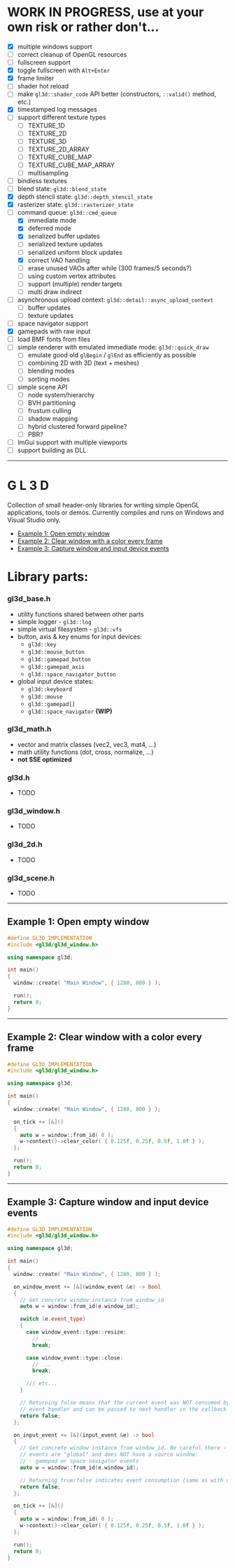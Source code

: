 # **WORK IN PROGRESS**, use at your own risk or rather don't...

- [x] multiple windows support
- [ ] correct cleanup of OpenGL resources
- [ ] fullscreen support
- [x] toggle fullscreen with `Alt+Enter`
- [x] frame limiter
- [ ] shader hot reload
- [ ] make `gl3d::shader_code` API better (constructors, `::valid()` method, etc.)
- [x] timestamped log messages
- [ ] support different texture types
  - [ ] TEXTURE_1D
  - [ ] TEXTURE_2D
  - [ ] TEXTURE_3D
  - [ ] TEXTURE_2D_ARRAY
  - [ ] TEXTURE_CUBE_MAP
  - [ ] TEXTURE_CUBE_MAP_ARRAY
  - [ ] multisampling
- [ ] bindless textures
- [ ] blend state: `gl3d::blend_state`
- [x] depth stencil state: `gl3d::depth_stencil_state`
- [x] rasterizer state: `gl3d::rasterizer_state`
- [ ] command queue: `gl3d::cmd_queue`
  - [x] immediate mode
  - [x] deferred mode
  - [x] serialized buffer updates
  - [ ] serialized texture updates
  - [ ] serialized uniform block updates
  - [x] correct VAO handling
  - [ ] erase unused VAOs after while (300 frames/5 seconds?)
  - [ ] using custom vertex attributes
  - [ ] support (multiple) render targets
  - [ ] multi draw indirect
- [ ] asynchronous upload context: `gl3d::detail::async_upload_context`
  - [ ] buffer updates
  - [ ] texture updates
- [ ] space navigator support
- [x] gamepads with raw input
- [ ] load BMF fonts from files
- [ ] simple renderer with emulated immediate mode: `gl3d::quick_draw`
  - [ ] emulate good old `glBegin` / `glEnd` as efficiently as possible
  - [ ] combining 2D with 3D (text + meshes)
  - [ ] blending modes
  - [ ] sorting modes
- [ ] simple scene API
  - [ ] node system/hierarchy
  - [ ] BVH partitioning
  - [ ] frustum culling
  - [ ] shadow mapping
  - [ ] hybrid clustered forward pipeline?
  - [ ] PBR?
- [ ] ImGui support with multiple viewports
- [ ] support building as DLL

---

# **G L** 3 D
Collection of small header-only libraries for writing simple OpenGL applications, tools or demos. Currently compiles and runs on Windows and Visual Studio only.

+ [Example 1: Open empty window](#example1)
+ [Example 2: Clear window with a color every frame](#example2)
+ [Example 3: Capture window and input device events](#example3)

# Library parts:

### gl3d_base.h
- utility functions shared between other parts
- simple logger - `gl3d::log`
- simple virtual filesystem - `gl3d::vfs`
- button, axis & key enums for input devices:
  - `gl3d::key`
  - `gl3d::mouse_button`
  - `gl3d::gamepad_button`
  - `gl3d::gamepad_axis`
  - `gl3d::space_navigator_button`
- global input device states:
  - `gl3d::keyboard`
  - `gl3d::mouse`
  - `gl3d::gamepad[]`
  - `gl3d::space_navigator` **(WIP)**

### gl3d_math.h
- vector and matrix classes (vec2, vec3, mat4, ...)
- math utility functions (dot, cross, normalize, ...)
- **not SSE optimized**

### gl3d.h
- TODO

### gl3d_window.h
- TODO

### gl3d_2d.h
- TODO

### gl3d_scene.h
- TODO

---

<a id="example1"></a>
## Example 1: Open empty window

```cpp
#define GL3D_IMPLEMENTATION
#include <gl3d/gl3d_window.h>

using namespace gl3d;

int main()
{
  window::create( "Main Window", { 1280, 800 } );

  run();
  return 0;
}
```

---

<a id="example2"></a>
## Example 2: Clear window with a color every frame

```cpp
#define GL3D_IMPLEMENTATION
#include <gl3d/gl3d_window.h>

using namespace gl3d;

int main()
{
  window::create( "Main Window", { 1280, 800 } );

  on_tick += [&]()
  {
    auto w = window::from_id( 0 );
    w->context()->clear_color( { 0.125f, 0.25f, 0.5f, 1.0f } );
  };

  run();
  return 0;
}
```

---

<a id="example3"></a>
## Example 3: Capture window and input device events

```cpp
#define GL3D_IMPLEMENTATION
#include <gl3d/gl3d_window.h>

using namespace gl3d;

int main()
{
  window::create( "Main Window", { 1280, 800 } );

  on_window_event += [&](window_event &e) -> bool
  {
    // Get concrete window instance from window_id
    auto w = window::from_id(e.window_id);

    switch (e.event_type)
    {
      case window_event::type::resize:
        // ...
        break;

      case window_event::type::close:
        // ...
        break;

      /// etc...
    }

    // Returning false means that the current event was NOT consumed by this
    // event handler and can be passed to next handler in the callback chain
    return false;
  };

  on_input_event += [&](input_event &e) -> bool
  {
    // Get concrete window instance from window_id. Be careful there - some input
    // events are "global" and does NOT have a source window:
    // - gamepad or space navigator events
    auto w = window::from_id(e.window_id);

    // Returning true/false indicates event consumption (same as with on_window_event)
    return false;
  };

  on_tick += [&]()
  {
    auto w = window::from_id( 0 );
    w->context()->clear_color( { 0.125f, 0.25f, 0.5f, 1.0f } );
  };

  run();
  return 0;
}
```
